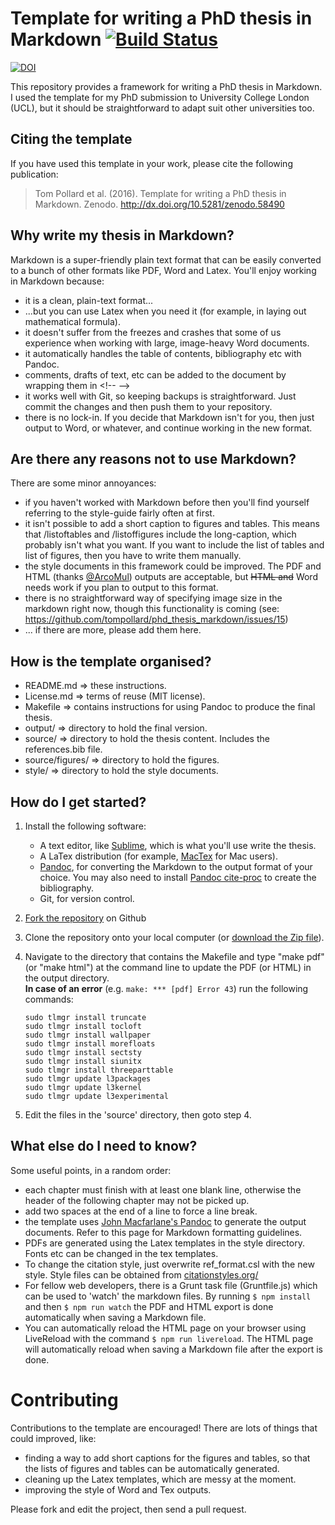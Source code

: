 # Template for writing a PhD thesis in Markdown [![Build Status](https://travis-ci.org/tompollard/phd_thesis_markdown.svg?branch=master)](https://travis-ci.org/tompollard/phd_thesis_markdown)  

[![DOI](https://zenodo.org/badge/doi/10.5281/zenodo.58490.svg)](http://dx.doi.org/10.5281/zenodo.58490)

This repository provides a framework for writing a PhD thesis in Markdown. I used the template for my PhD submission to University College London (UCL), but it should be straightforward to adapt suit other universities too.

## Citing the template

If you have used this template in your work, please cite the following publication:

> Tom Pollard et al. (2016). Template for writing a PhD thesis in Markdown. Zenodo. http://dx.doi.org/10.5281/zenodo.58490

## Why write my thesis in Markdown?

Markdown is a super-friendly plain text format that can be easily converted to a bunch of other formats like PDF, Word and Latex. You'll enjoy working in Markdown because:
- it is a clean, plain-text format...
- ...but you can use Latex when you need it (for example, in laying out mathematical formula).
- it doesn't suffer from the freezes and crashes that some of us experience when working with large, image-heavy Word documents.
- it automatically handles the table of contents, bibliography etc with Pandoc.
- comments, drafts of text, etc can be added to the document by wrapping them in &lt;!--  --&gt;
- it works well with Git, so keeping backups is straightforward. Just commit the changes and then push them to your repository.
- there is no lock-in. If you decide that Markdown isn't for you, then just output to Word, or whatever, and continue working in the new format.

## Are there any reasons not to use Markdown?

There are some minor annoyances:
- if you haven't worked with Markdown before then you'll find yourself referring to the style-guide fairly often at first.
- it isn't possible to add a short caption to figures and tables. This means that /listoftables and /listoffigures include the long-caption, which probably isn't what you want. If you want to include the list of tables and list of figures, then you have to write them manually.
- the style documents in this framework could be improved. The PDF and HTML (thanks [@ArcoMul](https://github.com/ArcoMul)) outputs are acceptable, but ~~HTML and~~ Word needs work if you plan to output to this format.
- there is no straightforward way of specifying image size in the markdown right now, though this functionality is coming (see: https://github.com/tompollard/phd_thesis_markdown/issues/15)
- ... if there are more, please add them here.

## How is the template organised?

- README.md => these instructions.
- License.md => terms of reuse (MIT license).
- Makefile => contains instructions for using Pandoc to produce the final thesis.
- output/ => directory to hold the final version.
- source/ => directory to hold the thesis content. Includes the references.bib file.
- source/figures/ => directory to hold the figures.
- style/ => directory to hold the style documents.

## How do I get started?

1. Install the following software:
    - A text editor, like [Sublime](https://www.sublimetext.com/), which is what you'll use write the thesis.  
    - A LaTex distribution (for example, [MacTex](https://tug.org/mactex/) for Mac users).
    - [Pandoc](http://johnmacfarlane.net/pandoc), for converting the Markdown to the output format of your choice.  You may also need to install [Pandoc cite-proc](http://pandoc.org/demo/example19/Extension-citations.html) to create the bibliography.
    - Git, for version control.
2. [Fork the repository](https://github.com/tompollard/phd_thesis_markdown/fork) on Github  
3. Clone the repository onto your local computer (or [download the Zip file](https://github.com/tompollard/phd_thesis_markdown/archive/master.zip)).  
4. Navigate to the directory that contains the Makefile and type "make pdf" (or "make html") at the command line to update the PDF (or HTML) in the output directory.  
**In case of an error** (e.g. `make: *** [pdf] Error 43`) run the following commands:  
    ```
    sudo tlmgr install truncate
    sudo tlmgr install tocloft
    sudo tlmgr install wallpaper
    sudo tlmgr install morefloats
    sudo tlmgr install sectsty
    sudo tlmgr install siunitx
    sudo tlmgr install threeparttable
    sudo tlmgr update l3packages
    sudo tlmgr update l3kernel
    sudo tlmgr update l3experimental
    ```
    
5. Edit the files in the 'source' directory, then goto step 4.  

## What else do I need to know?

Some useful points, in a random order:
- each chapter must finish with at least one blank line, otherwise the header of the following chapter may not be picked up.
- add two spaces at the end of a line to force a line break.
- the template uses [John Macfarlane's Pandoc](http://johnmacfarlane.net/pandoc/README.html) to generate the output documents. Refer to this page for Markdown formatting guidelines.
- PDFs are generated using the Latex templates in the style directory. Fonts etc can be changed in the tex templates.
- To change the citation style, just overwrite ref_format.csl with the new style. Style files can be obtained from [citationstyles.org/](http://citationstyles.org/)
- For fellow web developers, there is a Grunt task file (Gruntfile.js) which can be used to 'watch' the markdown files. By running `$ npm install` and then `$ npm run watch` the PDF and HTML export is done automatically when saving a Markdown file.
- You can automatically reload the HTML page on your browser using LiveReload with the command `$ npm run livereload`. The HTML page will automatically reload when saving a Markdown file after the export is done.

# Contributing

Contributions to the template are encouraged! There are lots of things that could improved, like:
- finding a way to add short captions for the figures and tables, so that the lists of figures and tables can be automatically generated.
- cleaning up the Latex templates, which are messy at the moment.
- improving the style of Word and Tex outputs.

Please fork and edit the project, then send a pull request.
